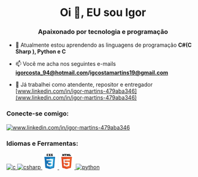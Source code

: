 <h1 align="center">Oi 👋, EU sou Igor</h1>
<h3 align="center">Apaixonado por tecnologia e programação</h3>

- 🌱 Atualmente estou aprendendo as linguagens de programação **C#(C Sharp ), Python e C**

- 📫 Você me acha nos seguintes e-mails **igorcosta_94@hotmail.com/igcostamartins19@gmail.com**

- 📄 Já trabalhei como atendente, repositor e entregador [www.linkedin.com/in/igor-martins-479aba346](www.linkedin.com/in/igor-martins-479aba346)

<h3 align="left"> Conecte-se comigo:</h3>
<p align="left">
<a href="https://linkedin.com/in/www.linkedin.com/in/igor-martins-479aba346" target="blank"><img align="center" src="https://raw.githubusercontent.com/rahuldkjain/github-profile-readme-generator/master/src/images/icons/Social/linked-in- alt.svg" alt="www.linkedin.com/in/igor-martins-479aba346" height="30" width="40" /></a>
</p>

<h3 align="left">Idiomas e Ferramentas:</h3>
<p align="left"> <a href="https://www.cprogramming.com/" target="_blank" rel="noreferrer"> <img src="https:/ /raw.githubusercontent.com/devicons/devicon/master/icons/c/c-original.svg" alt="c" largura="40" altura="40"/> </a> <a href="https://www.w3schools.com/cs/" target="_blank" rel="noreferrer"> <img src="https://raw.githubusercontent.com/devicons/devicon/master/icons/ csharp/csharp-original.svg" alt="csharp" largura="40" altura="40"/> </a> <a href="https://www.w3schools.com/css/" target=" _blank" rel="noreferrer"> <img src="https://raw.githubusercontent.com/devicons/devicon/master/icons/css3/css3-original-wordmark.svg" alt="css3" width="40 " altura="40"/> </a> <a href="https://www.w3.org/html/" target="_blank" rel="noreferrer"> <img src="https://raw.githubusercontent.com/devicons/devicon/master/icons/html5/html5-original-wordmark.svg" alt="html5" width="40" height ="40"/> </a> <a href="https://www.python.org" target="_blank" rel="noreferrer"> <img src="https://raw.githubusercontent.com /devicons/devicon/master/icons/python/python-original.svg" alt="python" largura="40" altura="40"/> </a> </p>

<!---
- 👋 Hi, I’m @IgorCosta94
- 👀 I’m interested in ...
- 🌱 I’m currently learning ...
- 💞️ I’m looking to collaborate on ...
- 📫 How to reach me ...
- 😄 Pronouns: ...
- ⚡ Fun fact: ...


IgorCosta94/IgorCosta94 is a ✨ special ✨ repository because its `README.md` (this file) appears on your GitHub profile.
You can click the Preview link to take a look at your changes.
--->
